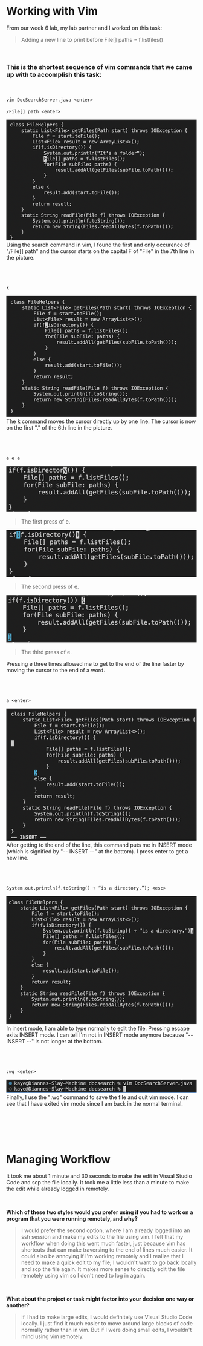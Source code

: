 # Working with Vim

From our week 6 lab, my lab partner and I worked on this task:
>Adding a new line to print before File[] paths = f.listfiles()

<br/>

### **This is the shortest sequence of vim commands that we came up with to accomplish this task:**

<br/>

`
vim DocSearchServer.java <enter>
`
>
`
/File[] path <enter>
`

![](search_file_path.png)
Using the search command in vim, I found the first and only occurence of "/File[] path" and the cursor starts on the capital F of "File" in the 7th line in the picture.

<br/><br/>

`
k
`

![](K_move_up.png)
The k command moves the cursor directly up by one line. The cursor is now on the first "." of the 6th line in the picture.

<br/><br/>

`
e e e
`

![](e1.png)
>The first press of e.

![](e2.png)
>The second press of e.

![](e3.png)
>The third press of e.

Pressing e three times allowed me to get to the end of the line faster by moving the cursor to the end of a word.

<br/><br/>

`
a <enter>
`

![](A_enter.png)
After getting to the end of the line, this command puts me in INSERT mode (which is signified by "-- INSERT --" at the bottom). I press enter to get a new line.

<br/><br/>

`
System.out.println(f.toString() + “is a directory.”); <esc>
`

![](is-a-directory-esc.png)
In insert mode, I am able to type normally to edit the file. Pressing escape exits INSERT mode. I can tell I'm not in INSERT mode anymore because "-- INSERT --" is not longer at the bottom.

<br/><br/>

`
:wq <enter>
`

![](saved-and-quit.png)
Finally, I use the ":wq" command to save the file and quit vim mode. I can see that I have exited vim mode since I am back in the normal terminal.

<br/><br/>
<br/><br/>

# Managing Workflow

It took me about 1 minute and 30 seconds to make the edit in Visual Studio Code and scp the file locally. It took me a little less than a minute to make the edit while already logged in remotely.

<br/>

**Which of these two styles would you prefer using if you had to work on a program that you were running remotely, and why?**
>I would prefer the second option, where I am already logged into an ssh session and make my edits to the file using vim. I felt that my workflow when doing this went much faster, just because vim has shortcuts that can make traversing to the end of lines much easier. It could also be annoying if I'm working remotely and I realize that I need to make a quick edit to my file; I wouldn't want to go back locally and scp the file again. It makes more sense to directly edit the file remotely using vim so I don't need to log in again.

<br/>

**What about the project or task might factor into your decision one way or another?**
>If I had to make large edits, I would definitely use Visual Studio Code locally. I just find it much easier to move around large blocks of code normally rather than in vim. But if I were doing small edits, I wouldn't mind using vim remotely.